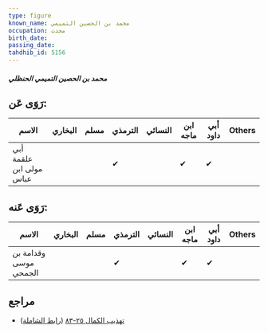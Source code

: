 ```yaml
---
type: figure
known_name: محمد بن الحصين التميمي
occupation: محدث
birth_date:
passing_date:
tahdhib_id: 5156
---
```

##### محمد بن الحصين التميمي الحنظلي

## رَوَى عَن:
| الاسم                   | البخاري | مسلم | الترمذي | النسائي | ابن ماجه | أبي داود | Others |
| ----------------------- | ------- | ---- | ------- | ------- | -------- | -------- | ------ |
| أبي علقمة مولى ابن عباس |         |      | ✔       |         | ✔        | ✔        |        |
## رَوَى عَنه:
| الاسم                 | البخاري | مسلم | الترمذي | النسائي | ابن ماجه | أبي داود | Others |
| --------------------- | ------- | ---- | ------- | ------- | -------- | -------- | ------ |
| وقدامة بن موسى الجمحي |         |      | ✔       |         | ✔        | ✔        |        |
## مراجع
- [تهذيب الكمال ٢٥-٨٣](obsidian://open?vault=Tahdhib-al-Kamal&file=Figures/٥١٥٦-محمد%20بن%20الحصين%20التميمي%20الحنظلي) ([رابط الشاملة](https://shamela.ws/book/3722/13176))